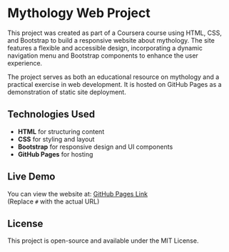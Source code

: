 # Mythology Web Project  

This project was created as part of a Coursera course using HTML, CSS, and Bootstrap to build a responsive website about mythology. The site features a flexible and accessible design, incorporating a dynamic navigation menu and Bootstrap components to enhance the user experience.  

The project serves as both an educational resource on mythology and a practical exercise in web development. It is hosted on GitHub Pages as a demonstration of static site deployment.  

## Technologies Used  
- **HTML** for structuring content  
- **CSS** for styling and layout  
- **Bootstrap** for responsive design and UI components  
- **GitHub Pages** for hosting  

## Live Demo  
You can view the website at: [GitHub Pages Link](#)  
(Replace `#` with the actual URL)  

## License  
This project is open-source and available under the MIT License.  
